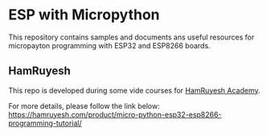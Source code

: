 # ESP with Micropython

This repository contains samples and documents ans useful resources for micropayton programming with ESP32 and ESP8266 boards.

## HamRuyesh

This repo is developed during some vide courses for [HamRuyesh Academy](https://hamruyesh.com).

For more details, please follow the link below:
https://hamruyesh.com/product/micro-python-esp32-esp8266-programming-tutorial/